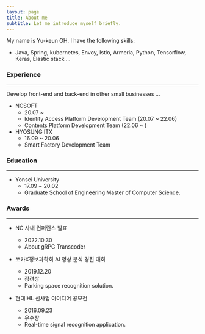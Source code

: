 ```yaml
---
layout: page
title: About me
subtitle: Let me introduce myself briefly.
---
```


My name is Yu-keun OH. I have the following skills:
- Java, Spring, kubernetes, Envoy, Istio, Armeria, Python, Tensorflow, Keras, Elastic stack ... 

### Experience

---

Develop front-end and back-end in other small businesses ... 
+ NCSOFT
    + 20.07 ~ 
    + Identity Access Platform Development Team (20.07 ~ 22.06)
    + Contents Platform Development Team (22.06 ~ )
+ HYOSUNG ITX
    + 16.09 ~ 20.06 
    + Smart Factory Development Team
 
### Education

---

+ Yonsei University
    + 17.09 ~ 20.02 
    + Graduate School of Engineering Master of Computer Science.  


### Awards

---

+ NC 사내 컨퍼런스 발표
  + 2022.10.30
  + About gRPC Transcoder

+ 쏘카X정보과학회 AI 영상 분석 경진 대회 
    + 2019.12.20 
    + 장려상 
    + Parking space recognition solution.

+ 현대IHL 신사업 아이디어 공모전
    + 2016.09.23 
    + 우수상
    + Real-time signal recognition application.
